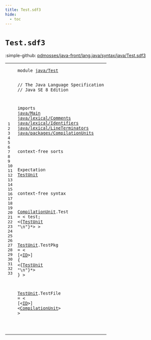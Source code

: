```yaml
---
title: Test.sdf3
hide:
  - toc
---
```


# `Test.sdf3`

:simple-github: [pdmosses/java-front/lang.java/syntax/java/Test.sdf3]

[pdmosses/java-front/lang.java/syntax/java/Test.sdf3]: https://github.com/pdmosses/java-front/blob/master/lang.java/syntax/java/Test.sdf3 "The source file on GitHub"

<div class="sdf3"><table class="highlighttable"><tbody><tr><td class="linenos"><div class="linenodiv"><pre><span></span>1
2
3
4
5
6
7
8
9
10
11
12
13
14
15
16
17
18
19
20
21
22
23
24
25
26
27
28
29
30
31
32
33
</pre></div></td>
<td class="code"><pre><code><span class="keyword">module</span> <a href="../../metaborg-java.sdf3/#java/Test_101_110" id="java/Test_7_16" title="Referenced at ../../metaborg-java.sdf3 line 8">java/Test</a>

<span class="layout">// The Java Language Specification</span>
<span class="layout">// Java SE 8 Edition</span>

<span class="keyword">imports</span>
  <a href="../Main.sdf3/#java/Main_7_16" id="java/Main_85_94" title="Defined at ../Main.sdf3 line 1">java/Main</a>
  <a href="../lexical/Comments.sdf3/#java/lexical/Comments_7_28" id="java/lexical/Comments_97_118" title="Defined at ../lexical/Comments.sdf3 line 1">java/lexical/Comments</a>
  <a href="../lexical/Identifiers.sdf3/#java/lexical/Identifiers_7_31" id="java/lexical/Identifiers_121_145" title="Defined at ../lexical/Identifiers.sdf3 line 1">java/lexical/Identifiers</a>
  <a href="../lexical/LineTerminators.sdf3/#java/lexical/LineTerminators_7_35" id="java/lexical/LineTerminators_148_176" title="Defined at ../lexical/LineTerminators.sdf3 line 1">java/lexical/LineTerminators</a>
  <a href="../packages/CompilationUnits.sdf3/#java/packages/CompilationUnits_7_37" id="java/packages/CompilationUnits_179_209" title="Defined at ../packages/CompilationUnits.sdf3 line 1">java/packages/CompilationUnits</a>

<span class="keyword">context-free sorts</span>

  <span id="Expectation_233_244" title="Not referenced locally, nor via imports">Expectation</span> <a href="#TestUnit_319_327" id="TestUnit_245_253" title="Referenced at line 21, 26">TestUnit</a>

<span class="keyword">context-free syntax</span>

  <a href="#CompilationUnit_453_468" id="CompilationUnit_278_293" title="Referenced at line 32">CompilationUnit</a>.<span class="cons_Constructor"><span id="Test_294_298" title="Not referenced locally, nor via imports">Test</span></span> = &lt;
    <span class="cons_String">test;</span>
    &lt;{<a href="#TestUnit_245_253" id="TestUnit_319_327" title="Defined at line 15, 24, 30">TestUnit</a> <span class="cons_Lit">"\n"</span>}*&gt;
  &gt;

  <a href="#TestUnit_319_327" id="TestUnit_343_351" title="Referenced at line 21, 26">TestUnit</a>.<span class="cons_Constructor"><span id="TestPkg_352_359" title="Not referenced locally, nor via imports">TestPkg</span></span> = &lt;
    <span class="cons_String">[</span>&lt;<a href="../lexical/Identifiers.sdf3/#ID_164_166" id="ID_370_372" title="Defined at ../lexical/Identifiers.sdf3 line 19, 27, 28, 29, 30, 31">ID</a>&gt;<span class="cons_String">]</span> <span class="cons_String">{</span>
      &lt;{<a href="#TestUnit_245_253" id="TestUnit_385_393" title="Defined at line 15, 24, 30">TestUnit</a> <span class="cons_Lit">"\n"</span>}*&gt;
    <span class="cons_String">}</span>
  &gt;

  <a href="#TestUnit_319_327" id="TestUnit_415_423" title="Referenced at line 21, 26">TestUnit</a>.<span class="cons_Constructor"><span id="TestFile_424_432" title="Not referenced locally, nor via imports">TestFile</span></span> = &lt;
    <span class="cons_String">[</span>&lt;<a href="../lexical/Identifiers.sdf3/#ID_164_166" id="ID_443_445" title="Defined at ../lexical/Identifiers.sdf3 line 19, 27, 28, 29, 30, 31">ID</a>&gt;<span class="cons_String">]</span>
    &lt;<a href="#CompilationUnit_278_293" id="CompilationUnit_453_468" title="Defined at line 19">CompilationUnit</a>&gt;
  &gt;


</code></pre></td></tr></tbody></table></div>